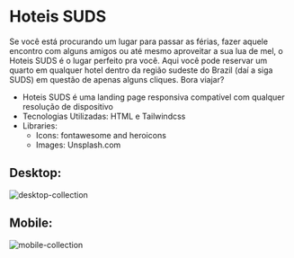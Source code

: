 # Hoteis SUDS

Se você está procurando um lugar para passar as férias, fazer aquele encontro com alguns amigos ou até mesmo aproveitar a sua lua de mel, o Hoteis SUDS é o lugar perfeito pra você. Aqui você pode reservar um quarto em qualquer hotel dentro da região sudeste do Brazil (daí a siga SUDS) em questão de apenas alguns cliques. Bora viajar?

- Hoteis SUDS é uma landing page responsiva compatível com qualquer resolução de dispositivo
- Tecnologias Utilizadas: HTML e Tailwindcss
- Libraries:
  - Icons: fontawesome and heroicons
  - Images: Unsplash.com 

## Desktop:

![desktop-collection](https://github.com/Khezac/hoteis-SUDS/assets/152409554/5b177886-512e-425a-bf54-c3fec44eca61)


## Mobile:

![mobile-collection](https://github.com/Khezac/hoteis-SUDS/assets/152409554/29bf276a-0682-4dd8-99dd-9aaddb1472a6)
